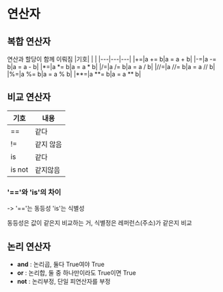 # 연산자

## 복합 연산자
연산과 할당이 함께 이뤄짐
|기호| | |
|---|---|---|
|+=|a += b|a = a + b|
|-=|a -= b|a = a - b|
|*=|a *= b|a = a * b|
|/=|a /= b|a = a / b|
|//=|a //= b|a = a // b|
|%=|a %= b|a = a % b|
|**=|a **= b|a = a ** b|

## 비교 연산자
|기호|내용|
|---|---|
== |같다 
!= |같지 않음
is |같다
is not | 같지않음

### '=='와 'is'의 차이
 -> '=='는 동등성 'is'는 식별성
 
 동등성은 값이 같은지 비교하는 거, 식별정은 레퍼런스(주소)가 같은지 비교

## 논리 연산자
- **and** : 논리곱, 둘다 True여야 True
- **or** : 논리합, 둘 중 하나만이라도 True이면 True
- **not** : 논리부정, 단일 피연산자를 부정


